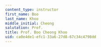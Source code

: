 ```yaml
---
content_type: instructor
first_name: Boo
last_name: Khoo
middle_initial: Cheong
salutation: Prof.
title: Prof. Boo Cheong Khoo
uid: ca0e4de1-efc1-33a6-27d8-67c34c4798dd
---
```

